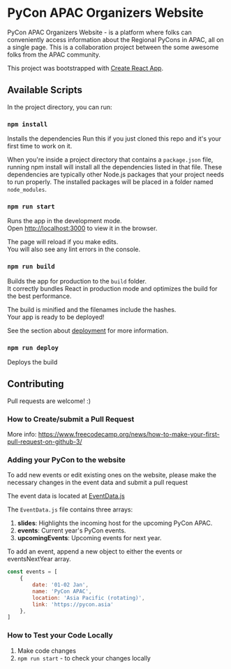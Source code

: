PyCon APAC Organizers Website
==================
PyCon APAC Organizers Website - is a platform where folks can conveniently access information about the Regional PyCons in APAC, all on a single page. This is a collaboration project between the some awesome folks from the APAC community. 

This project was bootstrapped with [Create React App](https://github.com/facebook/create-react-app).

Available Scripts
-----

In the project directory, you can run:

### `npm install`
Installs the dependencies
Run this if you just cloned this repo and it's your first time to work on it.

When you're inside a project directory that contains a `package.json` file, running npm install will install all the dependencies listed in that file. These dependencies are typically other Node.js packages that your project needs to run properly. The installed packages will be placed in a folder named `node_modules`.

### `npm run start`

Runs the app in the development mode.\
Open [http://localhost:3000](http://localhost:3000) to view it in the browser.

The page will reload if you make edits.\
You will also see any lint errors in the console.

### `npm run build`

Builds the app for production to the `build` folder.\
It correctly bundles React in production mode and optimizes the build for the best performance.

The build is minified and the filenames include the hashes.\
Your app is ready to be deployed!

See the section about [deployment](https://facebook.github.io/create-react-app/docs/deployment) for more information.

### `npm run deploy`

Deploys the build



Contributing
-----

Pull requests are welcome! :)

### How to Create/submit a Pull Request

More info: https://www.freecodecamp.org/news/how-to-make-your-first-pull-request-on-github-3/

### Adding your PyCon to the website

To add new events or edit existing ones on the website, please make the necessary
changes in the event data and submit a pull request

The event data is located at [EventData.js](src/views/events/EventData.js)

The `EventData.js` file contains three arrays:

1. **slides**: Highlights the incoming host for the upcoming PyCon APAC.
2. **events**: Current year's PyCon events.
3. **upcomingEvents**: Upcoming events for next year.

To add an event, append a new object to either the events or eventsNextYear array.
```javascript
const events = [
    {
        date: '01-02 Jan',
        name: 'PyCon APAC',
        location: 'Asia Pacific (rotating)',
        link: 'https://pycon.asia'
    },
]
```


### How to Test your Code Locally

1. Make code changes
2. `npm run start` - to check your changes locally



